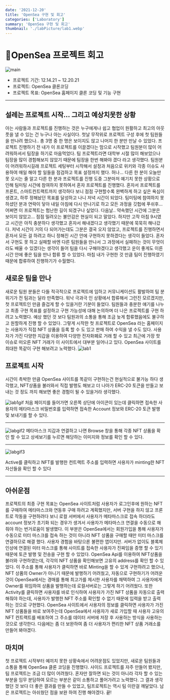 ```yaml
---
date: '2021-12-20'
title: 'OpenSea 구현 및 회고'
categories: ['Laboratory']
summary: 'OpenSea 구현 및 회고'
thumbnail: './labPicture/lab1.webp'
---
```


# OpenSea 프로젝트 회고

![main](../../ydblog/contents/labPicture/lab1_main.png)

- 프로젝트 기간: 12.14.21 ~ 12.20.21
- 프로젝트: OpenSea 클론코딩
- 프로젝트 목표: OpenSea 홈페이지 클론 코딩 및 기능 구현

---

## 설레는 프로젝트 시작... 그리고 예상치못한 상황

아는 사람들과 프로젝트를 진행하는 것은 누구에게나 쉽고 협업이 원활하고 최고의 아웃풋을 낼 수 있는 건 누구나 아는 사실이다. 첫날 무작위로 프로젝트 구성 후에 첫 팀원들을 만나려 했으나.. 총 3명 중 한 명은 보이지도 않고 나머지 한 분만 만날 수 있었다. 프로젝트 진행하기 전 내가 이 프로젝트를 이끌겠다는 맘으로 시작했고 팀원분이 많이 어려워하셔서 팀장을 하기로 마음먹었다. 팀 프로젝트라면 대학부 시절 많이 해보았으나 팀장을 많이 경험해보지 않았기 때문에 팀장을 한번 해봐야 겠다 라고 생각했다. 팀원분이 어려워하시길래 프로젝트 세팅부터 시작해서 설정과 처음으로 위키와 각종 이슈도 사용하여 매일 해야 할 일들을 점검하고 목표 설정까지 했다. 허나... 다른 한 분이 오늘만 못 오시는 줄 알고 다른 한 분과 프로젝트를 진행 도중 그분마저 예기치 못한 상황으로 인해 팀미팅 시간에 참여하지 못하여서 혼자 프로젝트를 진행했다. 혼자서 프로젝트를 프론트, 스마트컨트랙트까지 생각하다 보니 점점 구현할수록 완벽하게 하고 싶은 욕심이 생겼고, 하루 정해놨던 목표를 달성하고 나니 저녁 시간이 되었다. 팀미팅에 참여하지 못하셨던 분과 연락이 닿아 내일 아침에 다시 만나기로 하고 모든 과정을 깃헙에 푸쉬후... 어쩌면 이 프로젝트는 험난한 길이 되겠구나 싶었다.
다음날.. 약속했던 시간에 그분은 보이지 않았고... 점점 밀려오는 불안감은 현실이 되고 말았다. 하지만 고작 아침 9시였고 시간은 아직 충분하다 생각했고 혼자서 해내겠다고 생각했기 때문에 묵묵히 해나갔다. 저녁 시간이 거의 다 되어가는데도 그분은 결국 오지 않았고, 프로젝트를 진행하면서 혼자서 모든 걸 하려고 하니 정해진 시간 안에 구현하지 못하겠다는 생각이 들었다. 혼자서 구현도 못 하고 실패할 바엔 다른 팀원들을 만나서 그 과정에서 실패하는 것이 무엇이라도 배울 수 있겠다는 생각이 들어 팀을 다시 구해야겠다고 생각했고 운이 좋게도 이른 시간 안에 좋은 팀을 만나 합류 할 수 있었다. 마침 내가 구현한 것 만큼 팀이 진행하였기 때문에 합류하여 진행하기가 수월했다.

## 새로운 팀을 만나

새로운 팀원 분들은 다들 적극적으로 프로젝트에 임하고 커뮤니케이션도 활발하여 팀 분위기가 전 팀과는 달라 만족했다. 워낙 극과극 인 상황에서 합류해서 그런진 모르겠지만, 첫 프로젝트인 만큼 즐겁게 할 수 있을거란 기분이 들었다. 팀원들과 충분한 얘기를 나누고 최종 구현 목표를 설정하고 구현 가능성에 대해 논의하며 더 나은 프로젝트를 구현 하려고 노력했다. 예상 했던 것 보다 팀원과의 소통을 통해 조금 늦게 합류했음에도 불구하고 원할하게 진행 할 수 있었다. 그렇게 시작한 첫 프로젝트로 OpenSea 라는 홈페이지는 사용자가 직접 NFT 상품을 등록 할 수 도 있고 판매 하여 수익을 낼 수도 있다. 사용자가 가진 다양한 지갑을 이용하여 다양한 전자화폐로 거래 할 수 있고 최근에 가장 핫 이슈로 떠오른 NFT 거래가 이 사이트에서 대부분 일어나고 있다. OpenSea 사이트를 최대한 똑같이 구현 해보려고 노력했다.
![lab1](../../ydblog/contents/labPicture/lab1_img1.png)

## 프로젝트 시작

시간이 촉박한 만큼 OpenSea 사이트를 똑같이 구현하는건 현실적으로 불가능 하다 생각했고, NFT상품을 불러와서 직접 발행도 해보고 더 나아가 ERC-20 토큰을 만들고 보내는 것 정도 까지 해보면 좋은 경험이 될 수 있을거라 생각했다.

![lab1gif](../../ydblog/contents/labPicture/labgif1.gif)
처음 페이지를 들어가면 오른쪽 상단에 아이콘이 있는데 클릭하면 접속한 사용자의 메타마스크 비밀번호를 입력하면 접속한 Account 정보와 ERC-20 토큰 발행 및 보내기를 할 수 있다.

---

![labgif2](../../ydblog/contents/labPicture/labgif2.gif)
메타마스크 지갑과 연결하고 나면 Browse 창을 통해 각종 NFT 상품을 확인 할 수 있고 상세보기를 누르면 해당하는 이미지와 정보를 확인 할 수 있다.

---

![labgif3](../../ydblog/contents/labPicture/labgif3.gif)

Active를 클릭하고 NFT를 발행한 컨트랙트 주소를 입력하면 사용자가 minting한 NFT 자산들을 확인 할 수 있다

---

## 아쉬운점

프로젝트의 최종 구현 목표는 OpenSea 사이트처럼 사용자가 로그인후에 원하는 NFT를 구매하여 메타마스크와 연동후 구매 하려고 계획했지만, 서버 구현을 하지 않고 프론트로 작동을 구현하려다 보니 로컬 서버에서 사용자가 메타마스크로 접속 하더라도 account 정보가 초기화 되는 경우가 생겨서 사용자가 메타마스크 연결을 수동으로 해줘야 하는 번거로움이 발생했다. 이 부분은 OpenSea에서는 회원가입을 통해 사용자가 수동으로 미터 마스크를 접속 하는 것이 아니라 NFT 상품을 구매할 때만 미터 마스크를 연결하므로 해결 했다. 사용자 경험을 바탕으론 불편한 앱이지만. 서버가 없이도 블록체인상에 연결된 미터 마스크를 통해 사이트를 접속한 사용자가 진짜임을 증명 할 수 있기 때문에 토큰 발행 및 전송을 구현 할 수 있었다. OpenSea Api를 이용하여 NFT상품을 불러와 구현하였는데, 각각의 NFT 상품을 확인해보면 고유의 address를 확인 할 수 있었다. 이 주소를 통해 사용자가 클릭하면 바로 Minting을 할 수 있게 구현하려고 했으나, NFT 상품의 Owner가 아니기 때문에 발행하기 어려웠고, 자동으로 구현하기가 어려운 것이 OpenSea에서는 경매를 통해 최고가를 제시한 사용자를 채택하여 그 사용자에게 Owner를 위임하여 상품을 발행하는데 로컬서버로는 그렇게 하기 어려웠다. 또한 Activity를 클릭하면 사용자를 바로 인식하여 사용자가 가진 NFT 상품을 자동으로 출력해줘야 하는데, 사용자가 발행한 NFT 주소를 확인할 수 없기 때문에 입력을 받고 출력하는 것으로 구현했다. OpenSea 사이트에서 사용자의 정보를 클릭하면 사용자가 가진 NFT 상품들을 바로 보여주는데 OpenSea에서 사용자가 새로 가입할 때 사용자 고유의 NFT 컨트랙트를 배포하여 그 주소를 데이터 서버에 저장 후 사용하는 방식을 사용하는 것으로 생각한다. 다음에는 좀 더 보완하여 좀 더 사용자가 편리한 NFT 상품 거래소를 만들어 봐야겠다.

## 마치며

첫 프로젝트 시작부터 예끼치 못한 상황속에서 어려운점도 있었지만, 새로운 팀원들과 소통을 통해 OpenSea 클론 코딩을 진행했다. 사이드 프로젝트를 자주 만들어 봤지만, 팀 프로젝트는 조금 더 많이 어려웠다. 혼자만 잘하면 되는 것이 아니라 각자 할 수 있는 부분을 임무 분담하여 모르는 부분은 같이 소통하고 풀어가려고 노력했다. 그 결과 생각 했던 것 보다 더 좋은 결과를 만들 수 있었고, 팀프로젝트는 역시 팀 이란걸 깨달았다. 남은 프로젝트는 아쉬웠던 점을 보완 하여 진행 해야겠다. 끝!
